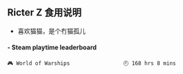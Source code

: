 ## Ricter Z 食用说明
- 喜欢猫猫，是个冇猫孤儿

<!-- steam-box start -->
#### - Steam playtime leaderboard
```text
🎮 World of Warships                 🕘 168 hrs 8 mins
```
<!-- Powered by https://github.com/YouEclipse/steam-box . -->
<!-- steam-box end -->
